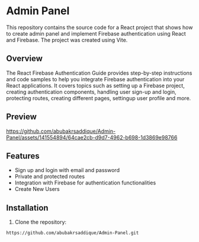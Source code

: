 # Admin Panel

This repository contains the source code for a React project that shows how to create admin panel and implement Firebase authentication using React and Firebase. The project was created using Vite.
## Overview

The React Firebase Authentication Guide provides step-by-step instructions and code samples to help you integrate Firebase authentication into your React applications. It covers topics such as setting up a Firebase project, creating authentication components, handling user sign-up and login, protecting routes, creating different pages, settingup user profile and more.

## Preview

https://github.com/abubakrsaddique/Admin-Panel/assets/141554894/64cae2cb-d9d7-4962-b698-1d3869e98766

## Features
* Sign up and login with email and password
* Private and protected routes
* Integration with Firebase for authentication functionalities
* Create New Users

## Installation

1. Clone the repository:

```shell
https://github.com/abubakrsaddique/Admin-Panel.git


